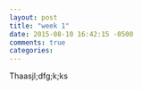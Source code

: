 ```yaml
---
layout: post
title: "week 1"
date: 2015-08-10 16:42:15 -0500
comments: true
categories: 
---
```

Thaasjl;dfg;k;ks
